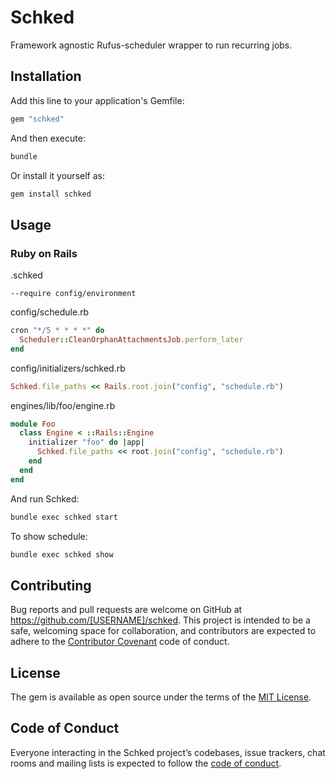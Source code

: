 # Schked

Framework agnostic Rufus-scheduler wrapper to run recurring jobs.

## Installation

Add this line to your application's Gemfile:

```ruby
gem "schked"
```

And then execute:

```sh
bundle
```

Or install it yourself as:

```sh
gem install schked
```

## Usage

### Ruby on Rails

.schked

```
--require config/environment
```

config/schedule.rb

```ruby
cron "*/5 * * * *" do
  Scheduler::CleanOrphanAttachmentsJob.perform_later
end
```

config/initializers/schked.rb

```ruby
Schked.file_paths << Rails.root.join("config", "schedule.rb")
```

engines/lib/foo/engine.rb

```ruby
module Foo
  class Engine < ::Rails::Engine
    initializer "foo" do |app|
      Schked.file_paths << root.join("config", "schedule.rb")
    end
  end
end
```

And run Schked:

```sh
bundle exec schked start
```

To show schedule:

```sh
bundle exec schked show
```

## Contributing

Bug reports and pull requests are welcome on GitHub at https://github.com/[USERNAME]/schked. This project is intended to be a safe, welcoming space for collaboration, and contributors are expected to adhere to the [Contributor Covenant](http://contributor-covenant.org) code of conduct.

## License

The gem is available as open source under the terms of the [MIT License](https://opensource.org/licenses/MIT).

## Code of Conduct

Everyone interacting in the Schked project’s codebases, issue trackers, chat rooms and mailing lists is expected to follow the [code of conduct](https://github.com/[USERNAME]/schked/blob/master/CODE_OF_CONDUCT.md).

